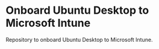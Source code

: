 # Onboard Ubuntu Desktop to Microsoft Intune
Repository to onboard Ubuntu Desktop to Microsoft Intune.
